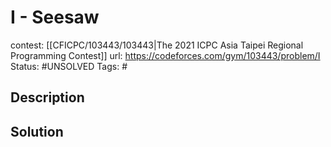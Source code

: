 # I - Seesaw

contest: [[CFICPC/103443/103443|The 2021 ICPC Asia Taipei Regional Programming Contest]]
url: https://codeforces.com/gym/103443/problem/I
Status: #UNSOLVED
Tags: #

## Description

## Solution

